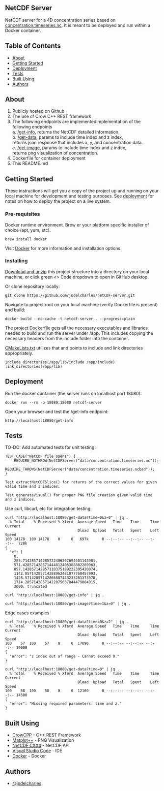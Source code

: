 ## NetCDF Server

<p> NetCDF server for a 4D concentration series based on <a href="data/concentration.timeseries.nc">concentration.timeseries.nc</a>. It is meant to be deployed and run within a Docker container.
    <br> 
</p>

## Table of Contents

- [About](#about)
- [Getting Started](#getting_started)
- [Deployment](#deployment)
- [Tests](#tests)
- [Built Using](#built_using)
- [Authors](#authors)

## About <a name = "about"></a>

1. Publicly hosted on Github<br>
2. The use of Crow C++ REST framework<br>
3. The following endpoints are implementedImplementation of the following endpoints<br>
a. <a href="src/netcdf_server.cpp">/get-info</a>, returns the NetCDF detailed information.<br>
b. <a href="src/netcdf_server.cpp">/get-data</a>, params to include time index and z index, <br>
returns json response that includes x, y, and concentration data.<br>
c. <a href="src/netcdf_server.cpp">/get-image</a>, params to include time index and z index, <br>
returns png visualization of concentration.<br>
4. Dockerfile for container deployment<br>
5. This README.md

## Getting Started <a name = "getting_started"></a>

These instructions will get you a copy of the project up and running on your local machine for development and testing purposes. See [deployment](#deployment) for notes on how to deploy the project on a live system.

### Pre-requisites

Docker runtime environment. Brew or your platform specific installer of choice (apt, yum, etc).

```
brew install docker
```

Visit <a href="https://www.docker.com">Docker</a> for more information and installation options.

### Installing

<a href="https://github.com/jodelcharles/netCDF-server/archive/refs/heads/main.zip">Download and unzip</a> this project structure into a directory on your local machine, or click green <> Code dropdown to open in GitHub desktop.

Or clone repository locally: 

```
git clone https://github.com/jodelcharles/netCDF-server.git
```

Navigate to project root on your local machine (verify Dockerfile is present) and build:

```
docker build --no-cache -t netcdf-server . --progress=plain
```

The project <a href="Dockerfile">Dockerfile</a> gets all the necessary executables and libraries needed to build and run the server under /app.
This includes copying the necessary headers from the include folder into the container.

<a href="CMakeLists.txt">CMakeLists.txt</a> utilizes that and points to include and link directories appropriately.

```
include_directories(/app/lib/include /app/include)
link_directories(/app/lib)
```

## Deployment <a name = "deployment"></a>

Run the docker container (the server runs on localhost port 18080):

```
docker run --rm -p 18080:18080 netcdf-server
```

Open your browser and test the /get-info endpoint:

```
http://localhost:18080/get-info
```

## Tests <a name = "tests"></a>

TO-DO: Add automated tests for unit testing:

```
TEST_CASE("NetCDF file opens") {
    REQUIRE_NOTHROW(NetCDFServer("data/concentration.timeseries.nc"));
    REQUIRE_THROWS(NetCDFServer("data/concentration.timeseries.ncbad"));
}
```

```
Test extractNetCDFSlice() for returns of the correct values for given valid time and z indices.
```

```
Test generateVisual() for proper PNG file creation given valid time and z indices.
```

Use curl, libcurl, etc for integration testing:

```
curl "http://localhost:18080/get-data?time=0&z=0" | jq .
  % Total    % Received % Xferd  Average Speed   Time    Time     Time  Current
                                 Dload  Upload   Total   Spent    Left  Speed
100 14178  100 14178    0     0   697k      0 --:--:-- --:--:-- --:--:--  728k
{
  "x": [
    0,
    285.714285714285722406202694401144981,
    571.428571428571444812405388802289963,
    857.142857142857110375189222395420074,
    1142.85714285714288962481077760457993,
    1428.57142857142866887443233281373978,
    1714.28571428571422075037844479084015,
    2000, truncated
```

``` 
curl "http://localhost:18080/get-info" | jq .
```

```
curl "http://localhost:18080/get-image?time=1&z=0" | jq .
```

Edge cases examples
```
curl "http://localhost:18080/get-data?time=0&z=2" | jq .
  % Total    % Received % Xferd  Average Speed   Time    Time     Time  Current
                                 Dload  Upload   Total   Spent    Left  Speed
100    57  100    57    0     0  17096      0 --:--:-- --:--:-- --:--:-- 19000
{
  "error": "z index out of range - Cannot exceed 0."
}
```

```
curl "http://localhost:18080/get-data?time=0" | jq .  
  % Total    % Received % Xferd  Average Speed   Time    Time     Time  Current
                                 Dload  Upload   Total   Spent    Left  Speed
100    58  100    58    0     0  12169      0 --:--:-- --:--:-- --:--:-- 14500
{
  "error": "Missing required parameters: time and z."
}
```

## Built Using <a name = "built_using"></a>

- [CrowCPP](https://crowcpp.org/master/) - C++ REST Framework
- [Matplot++](https://alandefreitas.github.io/matplotplusplus/) - PNG Visualization
- [NetCDF CXX4](https://unidata.github.io/netcdf-cxx4) - NetCDF API
- [Visual Studio Code](https://code.visualstudio.com) - IDE
- [Docker](https://www.docker.com) - Docker

## Authors <a name = "authors"></a>

- [@jodelcharles](https://github.com/jodelcharles)